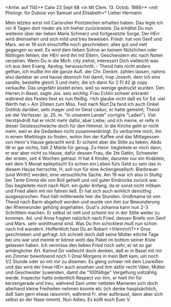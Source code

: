 <Antw. auf 114)>* Calw 23 Sept 68
 <in Mt Clem. 13. Octob. 1868>*
 <mit Photogr. für Dubois von Samuel und Elisabeth>*
Lieber Hermann

Mein letztes wirst mit Carlsruher Postzeichen erhalten haben. Das legte ich vor 8 Tagen dort nieder als ich hieher zurückreiste. Da erhältst Du nun weiteres über der lieben Marie Schmerz und fortgesetzte Sorge. Der HErr wird dreinsehen und sich mild und treu beweisen. Friedr. hat von Genf und Mars. wo er 19 sich einschiffte noch geschrieben; alles gut und nett gegangen so weit. Es wird dem lieben Sohne an keinem Nützlichen oder Nöthigen fehlen; der HErr wird ihn mit Eltern, Geschwistern etc nach Noten versehen. Wenn Du in die Mich. city ziehst, interessirt Dich vielleicht was ich aus dem Evang. Apolog. herausschnitt. - Theod hats nicht anders gethan, ich mußte ihn die ganze Aufl. der Chr. Denkm. zahlen lassen, nahms also dankbar an und hause dennoch frei damit, Insp Josenh. dem ich eins sandte, bestellte gleich 3 und mehr, die ich dann für 2 Fl 42 @ copy verkaufte. Das ungefähr kostet eines, weil so wenige gedruckt wurden. Den Herren in Basel, sagte Jos. seis wichtig. Frau Ecklin schwer erkrankt während des Festes liest es nun fleißig. <Ich glaube nicht daß es für Ed. viel Werth hat.> Am 20sten zum Miss. Fest nach Nürt Da fand ich auch Onkel Gottlob darüber, sehr mager und im Geist caduc; er hatte gemeint, Theod sei der Verfasser. (p. 25. m. "In unserem Lande" corrigire "Laden"). Viel Verständniß hat er nicht mehr dafür, aber Liebe; und ich meine, er reife in dieser Geistesschwäche doch für den Himmel. In die Kirche geht er nicht mehr, weil er die Gedanken nicht zusammenbringt. Es verbarmte mich, ihn in einem Miethlogis zu finden, wohin ihm der Kaffee und das Mittagessen von Heinr's Hause gebracht wird. Er scheint aber die Stille zu lieben; Abds ißt er gar nichts, hält 2 Mahle für genug. Zu Heinr. begleitete er mich dann; er war aber nicht zu Hause, dafür dessen Frau, die 2te Gattin, Schwester der ersten, seit 4 Wochen getraut. H hat 4 Kinder, darunter nur ein Knäblein, seit dem 5 Monat epileptisch! Es schien ein Leben fürs Geld zu sein das in diesem Hause herrschte, H. soll nun für eine Actiengesellsch. Bierbrauer (und Wirth!) werden, eine versuchliche Sache. Am 19 war ich also in Stuttg bei Tante Emma die von Boll geheilt und voll guter Eindrücke zurück war. Dav begleitete mich nach Nürt. ein guter Anfang, da er sonst nicht mitkam und Fried allein mit mir fahren ließ. Er hat sich auch wirklich demüthig ausgesprochen. Paul hält mittlerweile hier die Stunden. Großmama ist von Theod nach Barm abgeholt worden und wurde von ihm zur Bewunderung der Rheinwunder gehörig angehalten. Gust's Johanna kann nun 2-3 Schrittlein machen. Er selbst ist nett und scheint mir in der Stille weiter zu kommen. Ad. und Anna fragten natürlich nach Fried. dessen Briefe von Genf und Mars. sehr wohlthuend sind. Was Du ihm schicktest muß nun schon nach Ind wandern. 
Hoffentlich hast Du an Robert <(Heinrich?>* Gros geschrieben und gefragt. Ich schrieb doch daß seine Mutter etliche Tage bei uns war und meinte er könne wohl das Paket im bottom seiner Kiste gelassen haben. Ich vermisse den lieben Fried noch sehr, er ist so gar anhänglicher Art. Kannst Dir vielleicht doch denken, daß er in Basel mit mir ein Zimmer bewohnend noch 1-2mal Morgens in mein Bett kam, um noch 1/2 Stunde oder so mit mir zu disemen. Es gieng schwer mit dem Losreißen und das wird der treue HErr auch ansehen und ihm dafür recht Väter, Mütter und Geschwister zuwenden, damit die "100fältige" Vergeltung vollzählig werde. Inspector hatte ordentlich Respect vor ihm, er hielt ihn für kerzengerade und treu, während Sam unter nettsten Manieren sich doch allerhand kleine Freiheiten nehmen konnte etc (ich denke hauptsächlich, daß Sam gern etwas raisonnirt, während Fr. eher aufbraust, dann aber sich selbst an der Nase nimmt). Nun Adieu. Es  küßt euch Euer V.
